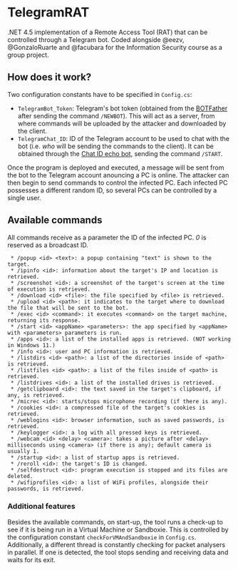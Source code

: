 # TelegramRAT
.NET 4.5 implementation of a Remote Access Tool (RAT) that can be controlled through a Telegram bot. Coded alongside @eezv, @GonzaloRuarte and @facubara for the Information Security course as a group project.

## How does it work?
Two configuration constants have to be specified in ```Config.cs```:
- ```TelegramBot_Token```: Telegram's bot token (obtained from the [BOTFather](https://t.me/botfather) after sending the command ```/NEWBOT```). This will act as a server, from where commands will be uploaded by the attacker and downloaded by the client.
- ```TelegramChat_ID```: ID of the Telegram account to be used to chat with the bot (i.e. *who* will be sending the commands to the client). It can be obtained through the [Chat ID echo bot](https://t.me/chatid_echo_bot), sending the command ```/START```.


Once the program is deployed and executed, a message will be sent from the bot to the Telegram account anouncing a PC is online. The attacker can then begin to send commands to control the infected PC.
Each infected PC possesses a different random ID, so several PCs can be controlled by a single user.

## Available commands
All commands receive as a parameter the ID of the infected PC. *0* is reserved as a broadcast ID.

     * /popup <id> <text>: a popup containing "text" is shown to the target. 
     * /ipinfo <id>: information about the target's IP and location is retrieved. 
     * /screenshot <id>: a screenshot of the target's screen at the time of execution is retrieved.
     * /download <id> <file>: the file specified by <file> is retrieved.
     * /upload <id> <path>: it indicates to the target where to download the file that will be sent to the bot.
     * /exec <id> <command>: it executes <command> on the target machine, returning its response.
     * /start <id> <appName> <parameters>: the app specified by <appName> with <parameters> parameters is run.
     * /apps <id>: a list of the installed apps is retrieved. (NOT working in Windows 11.)
     * /info <id>: user and PC information is retrieved.
     * /listdirs <id> <path>: a list of the directories inside of <path> is retrieved.
     * /listfiles <id> <path>: a list of the files inside of <path> is retrieved.
     * /listdrives <id>: a list of the installed drives is retrieved.
     * /getclipboard <id>: the text saved in the target's clipboard, if any, is retrieved.
     * /micrec <id>: starts/stops microphone recording (if there is any).
     * /cookies <id>: a compressed file of the target's cookies is retrieved.
     * /weblogins <id>: browser information, such as saved passwords, is retrieved.
     * /keylogger <id>: a log with all pressed keys is retrieved.
     * /webcam <id> <delay> <camera>: takes a picture after <delay> milliseconds using <camera> (if there is any); default camera is usually 1. 
     * /startup <id>: a list of startup apps is retrieved.
     * /reroll <id>: the target's ID is changed.
     * /selfdestruct <id>: program execution is stopped and its files are deleted.
     * /wifiprofiles <id>: a list of WiFi profiles, alongside their passwords, is retrieved.
     
### Additional features
Besides the available commands, on start-up, the tool runs a check-up to see if it is being run in a Virtual Machine or Sandboxie. This is controlled by the configuration constant ```checkForVMAndSandboxie``` in ```Config.cs```. Additionally, a different thread is constantly checking for packet analysers in parallel. If one is detected, the tool stops sending and receiving data and waits for its exit.
